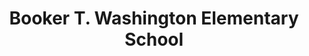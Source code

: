 ---
layout: repo
title: "Booker T. Washington Elementary School"
id: 1337
permalink: repos/1337/
---